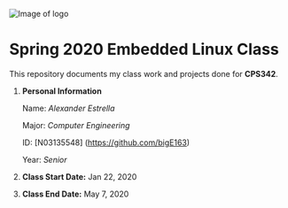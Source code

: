 ![Image of logo](https://www.newpaltz.edu/media/identity/logos/newpaltzlogo.jpg)

# Spring 2020 Embedded Linux Class

This repository documents my class work and projects done for **CPS342**.

1. **Personal Information**

    Name: *Alexander Estrella*
    
    Major: *Computer Engineering*
    
    ID: [N03135548] (https://github.com/bigE163)
    
    Year: *Senior*
    
2. **Class Start Date:** Jan 22, 2020

3. **Class End Date:** May 7, 2020
    
